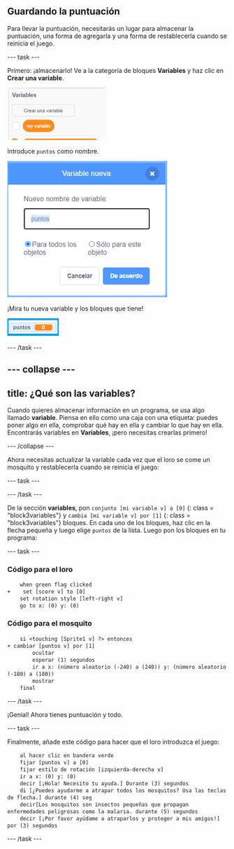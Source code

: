 ## Guardando la puntuación

Para llevar la puntuación, necesitarás un lugar para almacenar la puntuación, una forma de agregarla y una forma de restablecerla cuando se reinicia el juego.

--- task ---

Primero: ¡almacenarlo! Ve a la categoría de bloques **Variables** y haz clic en **Crear una variable**.

![](images/catch5.png)

Introduce `puntos` como nombre.

![](images/catch6.png)

¡Mira tu nueva variable y los bloques que tiene!

![La variable Puntos se muestra en el escenario](images/scoreVariableStage.png)

--- /task ---

--- collapse ---
---
title: ¿Qué son las variables?
---

Cuando quieres almacenar información en un programa, se usa algo llamado **variable**. Piensa en ello como una caja con una etiqueta: puedes poner algo en ella, comprobar qué hay en ella y cambiar lo que hay en ella. Encontrarás variables en **Variables**, ¡pero necesitas crearlas primero!

--- /collapse ---

Ahora necesitas actualizar la variable cada vez que el loro se come un mosquito y restablecerla cuando se reinicia el juego:

--- task ---

--- /task ---

De la sección **variables**, pon `conjunto [mi variable v] a [0]` {: class = "block3variables"} y `cambia [mi variable v] por [1]` {: class = "block3variables"} bloques. En cada uno de los bloques, haz clic en la flecha pequeña y luego elige `puntos` de la lista. Luego pon los bloques en tu programa:

--- task ---

### Código para el loro

```blocks3
    when green flag clicked
+    set [score v] to [0]
    set rotation style [left-right v]
    go to x: (0) y: (0)
```

### Código para el mosquito

```blocks3
    si <touching [Sprite1 v] ?> entonces
+ cambiar [puntos v] por [1]
        ocultar
        esperar (1) segundos
        ir a x: (número aleatorio (-240) a (240)) y: (número aleatorio (-180) a (180))
        mostrar
    final
```

--- /task ---

¡Genial! Ahora tienes puntuación y todo.

--- task ---

Finalmente, añade este código para hacer que el loro introduzca el juego:

```blocks3
    al hacer clic en bandera verde
    fijar [puntos v] a [0]
    fijar estilo de rotación [izquierda-derecha v]
    ir a x: (0) y: (0)
    decir [¡Hola! Necesito tu ayuda.] Durante (3) segundos
    di [¿Puedes ayudarme a atrapar todos los mosquitos? Usa las teclas de flecha.] durante (4) seg
    decir[Los mosquitos son insectos pequeñas que propagan enfermedades peligrosas como la malaria. durante (5) segundos
    decir [¡Por favor ayúdame a atraparlos y proteger a mis amigos!] por (3) segundos
```

--- /task ---
